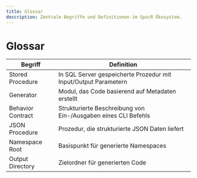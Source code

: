 ```yaml
---
title: Glossar
description: Zentrale Begriffe und Definitionen im SpocR Ökosystem.
---
```


# Glossar

| Begriff           | Definition                                                      |
| ----------------- | --------------------------------------------------------------- |
| Stored Procedure  | In SQL Server gespeicherte Prozedur mit Input/Output Parametern |
| Generator         | Modul, das Code basierend auf Metadaten erstellt                |
| Behavior Contract | Strukturierte Beschreibung von Ein-/Ausgaben eines CLI Befehls  |
| JSON Procedure    | Prozedur, die strukturierte JSON Daten liefert                  |
| Namespace Root    | Basispunkt für generierte Namespaces                            |
| Output Directory  | Zielordner für generierten Code                                 |
